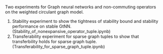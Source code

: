 Two experiments for Graph neural networks and non-commuting operators on the weighted circulant graph model.

1. Stability experiment to show the tightness of stability bound and stability performance on stable GtNN. (Stability_of_nonexpansive_operator_tuple.ipynb)
2. Transferability experiment for sparse graph tuples to show that transferbility holds for sparse graph tuple. (Transferability_for_sparse_graph_tuple.ipynb)
